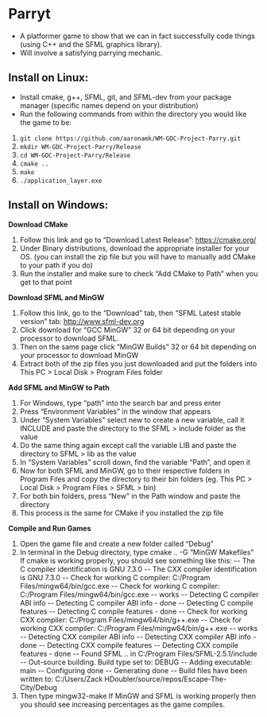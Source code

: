# Parryt
* A platformer game to show that we can in fact successfully code things (using C++ and the SFML graphics library).
* Will involve a satisfying parrying mechanic.

## Install on Linux:
* Install cmake, g++, SFML, git, and SFML-dev from your package manager (specific names depend on your distribution)
* Run the following commands from within the directory you would like the game to be:
1. ```git clone https://github.com/aaronamk/WM-GDC-Project-Parry.git```
2. ```mkdir WM-GDC-Project-Parry/Release```
3. ```cd WM-GDC-Project-Parry/Release```
3. ```cmake ..```
4. ```make```
5. ```./application_layer.exe```

## Install on Windows:
**Download CMake**
1. Follow this link and go to “Download Latest Release”: https://cmake.org/ 
2. Under Binary distributions, download the appropriate installer for your OS. (you can install the zip file but you will have to manually add CMake to your path if you do) 
3. Run the installer and make sure to check “Add CMake to Path” when you get to that point 

**Download SFML and MinGW**
1. Follow this link, go to the “Download” tab, then “SFML Latest stable version” tab: http://www.sfml-dev.org 
2. Click download for “GCC MinGW” 32 or 64 bit depending on your processor to download SFML. 
3. Then on the same page click “MinGW Builds” 32 or 64 bit depending on your processor to download MinGW 
4. Extract both of the zip files you just downloaded and put the folders into This PC > Local Disk > Program Files folder 

**Add SFML and MinGW to Path**
1. For Windows, type “path” into the search bar and press enter 
2. Press “Environment Variables” in the window that appears 
3.  Under “System Variables” select new to create a new variable, call it INCLUDE and paste the directory to the SFML > include folder as the value
4. Do the same thing again except call the variable LIB and paste the directory to SFML > lib as the value
5. In “System Variables” scroll down, find the variable “Path”, and open it 
6. Now for both SFML and MinGW, go to their respective folders in Program Files and copy the directory to their bin folders (eg. This PC > Local Disk > Program Files > SFML > bin) 
7. For both bin folders, press “New” in the Path window and paste the directory 
8. This process is the same for CMake if you installed the zip file  

**Compile and Run Games**
1. Open the game file and create a new folder called “Debug”
2. In terminal in the Debug directory, type cmake .. -G “MinGW Makefiles” If cmake is working properly, you should see something like this: 
-- The C compiler identification is GNU 7.3.0 
-- The CXX compiler identification is GNU 7.3.0 
-- Check for working C compiler: C:/Program Files/mingw64/bin/gcc.exe 
-- Check for working C compiler: C:/Program Files/mingw64/bin/gcc.exe -- works 
-- Detecting C compiler ABI info 
-- Detecting C compiler ABI info - done 
-- Detecting C compile features 
-- Detecting C compile features - done 
-- Check for working CXX compiler: C:/Program Files/mingw64/bin/g++.exe 
-- Check for working CXX compiler: C:/Program Files/mingw64/bin/g++.exe -- works 
-- Detecting CXX compiler ABI info 
-- Detecting CXX compiler ABI info - done 
-- Detecting CXX compile features 
-- Detecting CXX compile features - done 
-- Found SFML .. in C:/Program Files/SFML-2.5.1/include 
-- Out-source building. Build type set to: DEBUG 
-- Adding executable: main 
-- Configuring done 
-- Generating done 
-- Build files have been written to: C:/Users/Zack HDoubler/source/repos/Escape-The-City/Debug 
5. Then type mingw32-make If MinGW and SFML is working properly then you should see increasing percentages as the game compiles.
